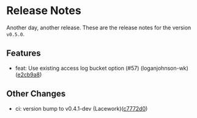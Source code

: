 # Release Notes
Another day, another release. These are the release notes for the version `v0.5.0`.

## Features
* feat: Use existing access log bucket option (#57) (loganjohnson-wk)([e2cb9a8](https://github.com/lacework/terraform-aws-cloudtrail/commit/e2cb9a830c2a74e4b98e75e661527c142afe2d56))
## Other Changes
* ci: version bump to v0.4.1-dev (Lacework)([c7772d0](https://github.com/lacework/terraform-aws-cloudtrail/commit/c7772d062817f686033157b66de2c0865e490c6c))
